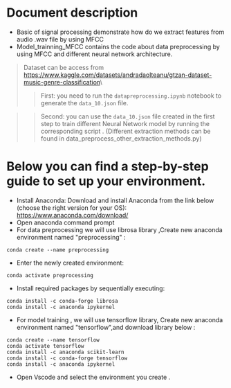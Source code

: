 # Document description
- Basic of signal processing demonstrate how do we extract features from audio .wav file by using MFCC 
- Model_trainning_MFCC contains the code about data preprocessing by using MFCC and different neural network architecture.
> Dataset can be access from <https://www.kaggle.com/datasets/andradaolteanu/gtzan-dataset-music-genre-classification>\\
> > First: you need to run the `datapreprocessing.ipynb` notebook to generate the `data_10.json` file. 

> > Second: you can use the `data_10.json` file created in the first step to train different Neural Network model by running the corresponding script .
> > (Different extraction methods can be found in data_preprocess_other_extraction_methods.py)
# Below you can find a step-by-step guide to set up your environment.
- Install Anaconda: Download and install Anaconda from the link below (choose the right version for your OS): <https://www.anaconda.com/download/>
- Open anaconda command prompt
- For data preprocessing we will use librosa library ,Create new anaconda environment named "preprocessing"  : 
```
conda create --name preprocessing 
``` 
- Enter the newly created environment:
``` 
conda activate preprocessing
``` 
- Install required packages by sequentially executing:
``` 
conda install -c conda-forge librosa
conda install -c anaconda ipykernel
``` 

- For model training , we will use tensorflow library, Create new anaconda environment named "tensorflow",and download library below : 
``` 
conda create --name tensorflow
conda activate tensorflow
conda install -c anaconda scikit-learn
conda install -c conda-forge tensorflow
conda install -c anaconda ipykernel
``` 

- Open Vscode and select the environment you create .
